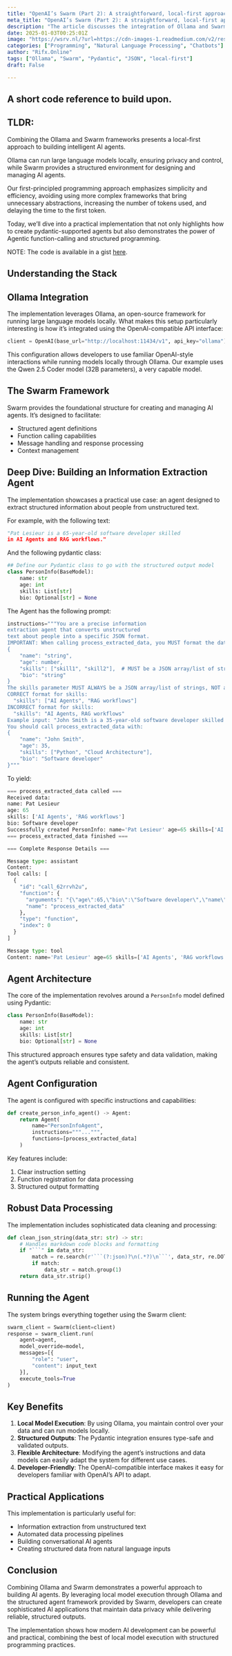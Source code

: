 ```yaml
---
title: "OpenAI’s Swarm (Part 2): A straightforward, local-first approach with Ollama and Pydantic"
meta_title: "OpenAI’s Swarm (Part 2): A straightforward, local-first approach with Ollama and Pydantic"
description: "The article discusses the integration of Ollama and Swarm frameworks to create AI agents using a local-first approach. Ollama allows for local execution of large language models, ensuring privacy, while Swarm provides a structured environment for agent management. The implementation focuses on an information extraction agent that processes unstructured text into structured JSON formats using Pydantic for type safety. Key benefits include local model execution, structured outputs, and developer-friendly interfaces. This approach is applicable for various tasks, including automated data processing and conversational AI development."
date: 2025-01-03T00:25:01Z
image: "https://wsrv.nl/?url=https://cdn-images-1.readmedium.com/v2/resize:fit:800/1*0CSeNK4R0R2h8dT1NhJ-Fw.png"
categories: ["Programming", "Natural Language Processing", "Chatbots"]
author: "Rifx.Online"
tags: ["Ollama", "Swarm", "Pydantic", "JSON", "local-first"]
draft: False

---
```








## A short code reference to build upon.


## TLDR:

Combining the Ollama and Swarm frameworks presents a local\-first approach to building intelligent AI agents.

Ollama can run large language models locally, ensuring privacy and control, while Swarm provides a structured environment for designing and managing AI agents.

Our first\-principled programming approach emphasizes simplicity and efficiency, avoiding using more complex frameworks that bring unnecessary abstractions, increasing the number of tokens used, and delaying the time to the first token.

Today, we’ll dive into a practical implementation that not only highlights how to create pydantic\-supported agents but also demonstrates the power of Agentic function\-calling and structured programming.

NOTE: The code is available in a gist [here](https://gist.github.com/cnndabbler/0ac0bde263666acb5a746cfb48d66358).


## Understanding the Stack


## Ollama Integration

The implementation leverages Ollama, an open\-source framework for running large language models locally. What makes this setup particularly interesting is how it’s integrated using the OpenAI\-compatible API interface:


```python
client = OpenAI(base_url="http://localhost:11434/v1", api_key="ollama")
```
This configuration allows developers to use familiar OpenAI\-style interactions while running models locally through Ollama. Our example uses the Qwen 2\.5 Coder model (32B parameters), a very capable model.


## The Swarm Framework

Swarm provides the foundational structure for creating and managing AI agents. It’s designed to facilitate:

* Structured agent definitions
* Function calling capabilities
* Message handling and response processing
* Context management


## Deep Dive: Building an Information Extraction Agent

The implementation showcases a practical use case: an agent designed to extract structured information about people from unstructured text.

For example, with the following text:


```python
"Pat Lesieur is a 65-year-old software developer skilled 
in AI Agents and RAG workflows."
```
And the following pydantic class:


```python
## Define our Pydantic class to go with the structured output model
class PersonInfo(BaseModel):
    name: str
    age: int
    skills: List[str]
    bio: Optional[str] = None
```
The Agent has the following prompt:


```python
instructions="""You are a precise information 
extraction agent that converts unstructured 
text about people into a specific JSON format.
IMPORTANT: When calling process_extracted_data, you MUST format the data exactly as follows:
{
    "name": "string",
    "age": number,
    "skills": ["skill1", "skill2"],  # MUST be a JSON array/list of strings
    "bio": "string"
}
The skills parameter MUST ALWAYS be a JSON array/list of strings, NOT a comma-separated string.
CORRECT format for skills:
  "skills": ["AI Agents", "RAG workflows"]
INCORRECT format for skills:
  "skills": "AI Agents, RAG workflows"
Example input: "John Smith is a 35-year-old software developer skilled in Python and Cloud Architecture."
You should call process_extracted_data with:
{
    "name": "John Smith",
    "age": 35,
    "skills": ["Python", "Cloud Architecture"],
    "bio": "Software developer"
}"""

```
To yield:


```python
=== process_extracted_data called ===
Received data:
name: Pat Lesieur
age: 65
skills: ['AI Agents', 'RAG workflows']
bio: Software developer
Successfully created PersonInfo: name='Pat Lesieur' age=65 skills=['AI Agents', 'RAG workflows'] bio='Software developer'
=== process_extracted_data finished ===

```

```python
=== Complete Response Details ===
```

```python
Message type: assistant
Content: 
Tool calls: [
  {
    "id": "call_62rrvh2u",
    "function": {
      "arguments": "{\"age\":65,\"bio\":\"Software developer\",\"name\":\"Pat Lesieur\",\"skills\":[\"AI Agents\",\"RAG workflows\"]}",
      "name": "process_extracted_data"
    },
    "type": "function",
    "index": 0
  }
]
```

```python
Message type: tool
Content: name='Pat Lesieur' age=65 skills=['AI Agents', 'RAG workflows'] bio='Software developer'
```

## Agent Architecture

The core of the implementation revolves around a `PersonInfo` model defined using Pydantic:


```python
class PersonInfo(BaseModel):
    name: str
    age: int
    skills: List[str]
    bio: Optional[str] = None
```
This structured approach ensures type safety and data validation, making the agent’s outputs reliable and consistent.


## Agent Configuration

The agent is configured with specific instructions and capabilities:


```python
def create_person_info_agent() -> Agent:
    return Agent(
        name="PersonInfoAgent",
        instructions="""...""",
        functions=[process_extracted_data]
    )
```
Key features include:

1. Clear instruction setting
2. Function registration for data processing
3. Structured output formatting


## Robust Data Processing

The implementation includes sophisticated data cleaning and processing:


```python
def clean_json_string(data_str: str) -> str:
    # Handles markdown code blocks and formatting
    if "```" in data_str:
        match = re.search(r'```(?:json)?\n(.*?)\n```', data_str, re.DOTALL)
        if match:
            data_str = match.group(1)
    return data_str.strip()
```

## Running the Agent

The system brings everything together using the Swarm client:


```python
swarm_client = Swarm(client=client)
response = swarm_client.run(
    agent=agent,
    model_override=model,
    messages=[{
        "role": "user",
        "content": input_text
    }],
    execute_tools=True
)
```

## Key Benefits

1. **Local Model Execution**: By using Ollama, you maintain control over your data and can run models locally.
2. **Structured Outputs**: The Pydantic integration ensures type\-safe and validated outputs.
3. **Flexible Architecture**: Modifying the agent’s instructions and data models can easily adapt the system for different use cases.
4. **Developer\-Friendly**: The OpenAI\-compatible interface makes it easy for developers familiar with OpenAI’s API to adapt.


## Practical Applications

This implementation is particularly useful for:

* Information extraction from unstructured text
* Automated data processing pipelines
* Building conversational AI agents
* Creating structured data from natural language inputs


## Conclusion

Combining Ollama and Swarm demonstrates a powerful approach to building AI agents. By leveraging local model execution through Ollama and the structured agent framework provided by Swarm, developers can create sophisticated AI applications that maintain data privacy while delivering reliable, structured outputs.

The implementation shows how modern AI development can be powerful and practical, combining the best of local model execution with structured programming practices.


